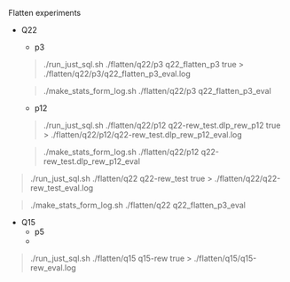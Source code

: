 Flatten experiments

* Q22
  * p3
   > ./run_just_sql.sh ./flatten/q22/p3 q22_flatten_p3 true > ./flatten/q22/p3/q22_flatten_p3_eval.log

   > ./make_stats_form_log.sh ./flatten/q22/p3  q22_flatten_p3_eval

  * p12
  > ./run_just_sql.sh ./flatten/q22/p12 q22-rew_test.dlp_rew_p12 true > ./flatten/q22/p12/q22-rew_test.dlp_rew_p12_eval.log
  
  > ./make_stats_form_log.sh ./flatten/q22/p12 q22-rew_test.dlp_rew_p12_eval 

> ./run_just_sql.sh ./flatten/q22 q22-rew_test true > ./flatten/q22/q22-rew_test_eval.log

> ./make_stats_form_log.sh ./flatten/q22 q22_flatten_p3_eval


* Q15
  * p5
  * 
>./run_just_sql.sh ./flatten/q15  q15-rew  true  > ./flatten/q15/q15-rew_eval.log
